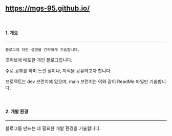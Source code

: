 ## https://mgs-95.github.io/

<br>

#### 1. 개요

<hr>

```블로그에 대한 설명을 간략하게 기술합니다.```

깃허브에 배포한 개인 블로그입니다.

주로 공부를 하며 느낀 점이나, 지식을 공유하고자 합니다.

프로젝트는 dev 브런치에 있으며, main 브런치는 이와 같이 ReadMe 파일만 기술합니다.
<br><br><br>

#### 2. 개발 환경

<hr>

블로그를 만드는 데 필요한 개발 환경을 기술합니다.





